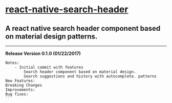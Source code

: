 # [react-native-search-header](https://github.com/tuantle/react-native-search-deader)
## A react native search header component based on material design patterns.

----

**Release Version 0.1.0 (01/22/2017)**
```
Notes:
    - Initial commit with features
	    Search header component based on material design.
	    Search suggestions and history with autocomplete. patterns
New Features:
Breaking Changes
Improvements:
Bug fixes:
``
